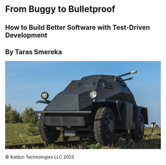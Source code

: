 # From Buggy to Bulletproof <a id="title-page"></a>
## How to Build Better Software with Test-Driven Development
## By Taras Smereka

![Bulletproof Buggy](/images/bulletproof-buggy.jpg "Bulletproof Buggy")

&copy; Kaldun Technologies LLC 2023
